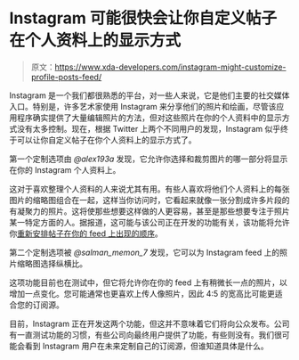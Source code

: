 # Instagram 可能很快会让你自定义帖子在个人资料上的显示方式

> 原文：<https://www.xda-developers.com/instagram-might-customize-profile-posts-feed/>

Instagram 是一个我们都很熟悉的平台，对一些人来说，它是他们主要的社交媒体入口。特别是，许多艺术家使用 Instagram 来分享他们的照片和绘画，尽管该应用程序确实提供了大量编辑照片的方法，但对这些照片在你的个人资料中的显示方式没有太多控制。现在，根据 Twitter 上两个不同用户的发现，Instagram 似乎终于可以让你自定义帖子在你个人资料上的显示方式了。

第一个定制选项由 *@alex193a* 发现，它允许你选择和裁剪图片的哪一部分将显示在你的 Instagram 个人资料上。

这对于喜欢整理个人资料的人来说尤其有用。有些人喜欢将他们个人资料上的每张图片的缩略图组合在一起，这样当你访问时，它看起来就像一张分割成许多片段的有凝聚力的照片。这将使那些想要这样做的人更容易，甚至是那些想要专注于照片某一特定方面的人。据报道，这可能与该公司正在开发的功能有关，该功能将允许你[重新安排帖子在你的 feed 上出现的顺序](https://www.xda-developers.com/instagram-edit-profile-grid/)。

第二个定制选项被 *@salman_memon_7* 发现，它可以为 Instagram feed 上的照片缩略图选择纵横比。

这项功能目前也在测试中，但它将允许你在你的 feed 上有稍微长一点的照片，以增加一点变化。您可能通常也更喜欢上传人像照片，因此 4:5 的宽高比可能更适合您的订阅源。

目前，Instagram 正在开发这两个功能，但这并不意味着它们将向公众发布。公司有一直测试功能的习惯，有些公司向最终用户提供了功能，有些则没有。我们很可能会看到 Instagram 用户在未来定制自己的订阅源，但谁知道具体是什么。